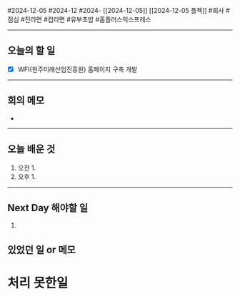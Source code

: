#2024-12-05 #2024-12 #2024- [[2024-12-05]] [[2024-12-05 플젝]]
#회사 #점심 #진라면 #컵라면 #유부초밥 #홈플러스익스프레스 

---
## 오늘의 할 일
- [x] WFI(원주미래산업진흥원) 홈페이지 구축 개발
---
## 회의 메모
- 
---
## 오늘 배운 것
1. 오전
    1. 
2. 오후
    1. 
---
## Next Day 해야할 일
1. 


## 있었던 일 or 메모


# 처리 못한일